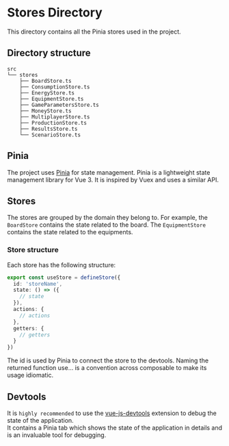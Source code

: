 # Stores Directory
This directory contains all the Pinia stores used in the project.

## Directory structure
```
src
└── stores
    ├── BoardStore.ts
    ├── ConsumptionStore.ts
    ├── EnergyStore.ts
    ├── EquipmentStore.ts
    ├── GameParametersStore.ts
    ├── MoneyStore.ts
    ├── MultiplayerStore.ts
    ├── ProductionStore.ts
    ├── ResultsStore.ts
    └── ScenarioStore.ts
```

## Pinia
The project uses [Pinia](https://pinia.vuejs.org/) for state management. Pinia is a lightweight state management library for Vue 3. It is inspired by Vuex and uses a similar API.  

## Stores
The stores are grouped by the domain they belong to. For example, the `BoardStore` contains the state related to the board. The `EquipmentStore` contains the state related to the equipments.  

### Store structure
Each store has the following structure:
```ts
export const useStore = defineStore({
  id: 'storeName',
  state: () => ({
    // state
  }),
  actions: {
    // actions
  },
  getters: {
    // getters
  }
})
```
The id is used by Pinia to connect the store to the devtools. Naming the returned function use... is a convention across composable to make its usage idiomatic.  

## Devtools
It is `highly recommended` to use the [vue-js-devtools](https://chrome.google.com/webstore/detail/vuejs-devtools/nhdogjmejiglipccpnnnanhbledajbpd?hl=en) extension to debug the state of the application.  
It contains a Pinia tab which shows the state of the application in details and is an invaluable tool for debugging.  
